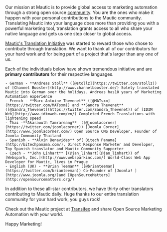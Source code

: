 Our mission at Mautic is to provide global access to marketing automation through a strong open source [community](https://www.mautic.org/blog/community/). You are the ones who make it happen with your personal contributions to the Mautic community. Translating Mautic into your language does more than providing you with a powerful marketing tool, translation grants access to all who share your native language and gets us one step closer to global access.



[Mautic's Translation Initiative](https://www.mautic.org/blog/mautic-translation-initiative/) was started to reward those who chose to contribute through translation. We want to thank all of our contributors for your hard work and for being part of a project that's larger than any one of us.

Each of the individuals below have shown tremendous initiative and are **primary contributors** for their respective languages.


	- German - **Andreas Stoll** ([@stollz](https://twitter.com/stollz)) of [Channel Booster](http://www.channelbooster.de/) Solely translated Mautic into German over the holidays. Andreas has10 years of Marketing Automation experience
	- French - **Marc Antoine Thevenet** ([@MATsxm](https://twitter.com/MATsxm)) and **Sandra Thevenet** ([@Sandra_Thevenet](https://twitter.com/Sandra_Thevenet)) of [IDIM Web](http://www.idimweb.com/en/) Completed French Translations with lightening speed
	- Thai -**Akarawuth Tamrareang**  ([@joomlacorner](https://twitter.com/joomlacorner)) [Joomla Corner](http://www.joomlacorner.com/) Open Source CMS Developer, Founder of Joomla Community Thailand
	- Spanish - **Alvin Benavides** of[ Bitech Panama](http://bitechpanama.com/), Direct Response Marketer and Developer, Top Spanish translator and Mautic Community Supporter
	- Czech - **John Linhart** [(@jan_linhart](@jan_linhart)) of [Webspark, Inc.](http://www.websparkinc.com/) World-Class Web App Developer for Mautic, lives in Prague
	- English (UK) - **Brian Teeman** ([@brianteeman](https://twitter.com/brianteeman)) Co-Founder of [Joomla! ](http://www.joomla.org/)and [OpenSourceMatters](http://opensourcematters.org/)


In addition to these all-star contributors, we have thirty other translators contributing to Mautic daily. Huge thanks to our entire translation community for your hard work, you guys rock!

Check out the Mautic project at [Transifex](https://www.transifex.com/projects/p/mautic/) and share Open Source Marketing Automation with *your* world.

Happy Marketing!